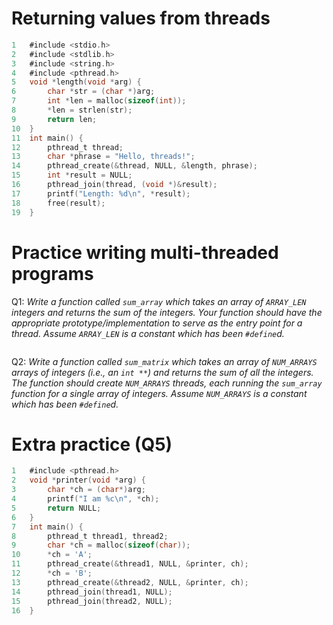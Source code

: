 # Returning values from threads
```C
1   #include <stdio.h>
2   #include <stdlib.h>
3   #include <string.h>
4   #include <pthread.h>
5   void *length(void *arg) {
6       char *str = (char *)arg;
7       int *len = malloc(sizeof(int));
8       *len = strlen(str);
9       return len;
10  }
11  int main() {
12      pthread_t thread;
13      char *phrase = "Hello, threads!";
14      pthread_create(&thread, NULL, &length, phrase);
15      int *result = NULL;
16      pthread_join(thread, (void *)&result);
17      printf("Length: %d\n", *result);
18      free(result);
19  }
```

<div style="page-break-after:always;"></div>

# Practice writing multi-threaded programs
Q1: _Write a function called `sum_array` which takes an array of `ARRAY_LEN` integers and returns the sum of the integers. Your function should have the appropriate prototype/implementation to serve as the entry point for a thread. Assume `ARRAY_LEN` is a constant which has been `#define`d._
```

```

Q2: _Write a function called `sum_matrix` which takes an array of `NUM_ARRAYS` arrays of integers (i.e., an `int **`) and returns the sum of all the integers. The function should create `NUM_ARRAYS` threads, each running the `sum_array` function for a single array of integers. Assume `NUM_ARRAYS` is a constant which has been `#define`d._

<div style="page-break-after:always;"></div>

# Extra practice (Q5)
```C
1   #include <pthread.h>
2   void *printer(void *arg) {
3       char *ch = (char*)arg;
4       printf("I am %c\n", *ch);
5       return NULL;
6   }
7   int main() {
8       pthread_t thread1, thread2;
9       char *ch = malloc(sizeof(char));
10      *ch = 'A';
11      pthread_create(&thread1, NULL, &printer, ch);
12      *ch = 'B';
13      pthread_create(&thread2, NULL, &printer, ch);
14      pthread_join(thread1, NULL);
15      pthread_join(thread2, NULL);
16  }
```